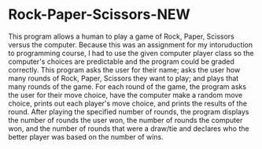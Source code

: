 # Rock-Paper-Scissors-NEW
This program allows a human to play a game of Rock, Paper, Scissors versus the computer. Because this was an assignment for my intoruduction to programming course, I had to use the given computer player class so the computer's choices are predictable and the program could be graded correctly. This program asks the user for their name; asks the user how many rounds of Rock, Paper, Scissors they want to play; and plays that many rounds of the game. For each round of the game, the program asks the user for their move choice, have the computer make a random move choice, prints out each player's move choice, and prints the results of the round. After playing the specified number of rounds, the program displays the number of rounds the user won, the number of rounds the computer won, and the number of rounds that were a draw/tie and declares who the better player was based on the number of wins.
